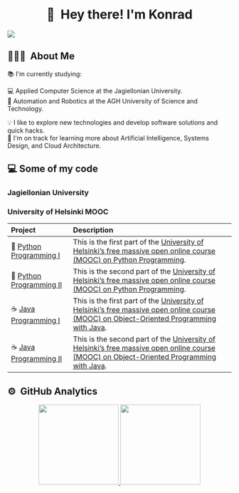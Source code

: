 <h1 align="center"> 👋 &nbsp;Hey there! I'm Konrad </h1>

[![](https://visitcount.itsvg.in/api?id=P4r1nc3&label=Profile%20Views&color=12&icon=0&pretty=true)](https://visitcount.itsvg.in)

## 👨🏻‍💻 &nbsp;About Me
📚 I'm currently studying:

   💻 Applied Computer Science at the Jagiellonian University.\
   🦾 Automation and Robotics at the AGH University of Science and Technology.
          
💡 I like to explore new technologies and develop software solutions and quick hacks.\
🌱 I'm on track for learning more about Artificial Intelligence, Systems Design, and Cloud Architecture.

## 💻 Some of my code
### Jagiellonian University


### University of Helsinki MOOC

|**Project**|**Description**|
|:----------|:----|
| 🐍  [Python Programming I](https://github.com/P4r1nc3/Python_Programming_MOOC_2022_I) | This is the first part of the [University of Helsinki’s free massive open online course (MOOC) on Python Programming](https://programming-22.mooc.fi). |
| 🐍  [Python Programming II](https://github.com/P4r1nc3/Python_Programming_MOOC_2022_II) | This is the second part of the [University of Helsinki’s free massive open online course (MOOC) on Python Programming](https://programming-22.mooc.fi). |
| ☕ [Java Programming I](https://github.com/P4r1nc3/Java_Programming_MOOC_2022_II) | This is the first part of the [University of Helsinki’s free massive open online course (MOOC) on Object-Oriented Programming with Java](https://java-programming.mooc.fi/). |
| ☕ [Java Programming II](https://github.com/P4r1nc3/Java_Programming_MOOC_2022_II) | This is the second part of the [University of Helsinki’s free massive open online course (MOOC) on Object-Oriented Programming with Java](https://java-programming.mooc.fi/). |

## ⚙️ &nbsp;GitHub Analytics
<p align="center">
<a href="https://github.com/P4r1nc3">
  <img height="180em" src="https://github-readme-stats-eight-theta.vercel.app/api?username=P4r1nc3&show_icons=true&theme=algolia&include_all_commits=true&count_private=true"/>
  <img height="180em" src="https://github-readme-stats-eight-theta.vercel.app/api/top-langs/?username=P4r1nc3&layout=compact&langs_count=8&theme=algolia"/>
</a>
</p>
